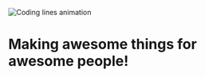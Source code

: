 ![Coding lines animation](https://github.com/jh3y/jh3y/raw/master/assets/coding-lines.gif)
# Making awesome things for awesome people!